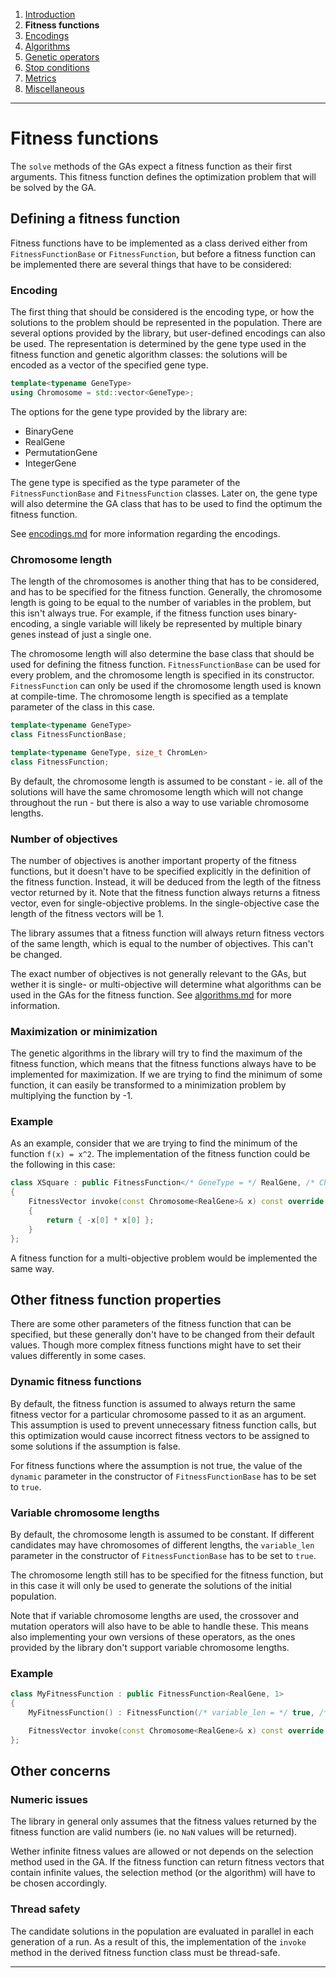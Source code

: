 ﻿
1. [Introduction](introduction.md)  
2. **Fitness functions**  
3. [Encodings](encodings.md)  
4. [Algorithms](algorithms.md)  
5. [Genetic operators](genetic-operators.md)  
6. [Stop conditions](stop-conditions.md)  
7. [Metrics](metrics.md)    
8. [Miscellaneous](miscellaneous.md)

------------------------------------------------------------------------------------------------

# Fitness functions

The `solve` methods of the GAs expect a fitness function
as their first arguments. This fitness function defines
the optimization problem that will be solved by the GA.

## Defining a fitness function

Fitness functions have to be implemented as a class derived
either from `FitnessFunctionBase` or `FitnessFunction`, but
before a fitness function can be implemented there are several
things that have to be considered:

### Encoding

The first thing that should be considered is the encoding
type, or how the solutions to the problem should be represented
in the population. There are several options provided by the
library, but user-defined encodings can also be used.
The representation is determined by the gene type used in the
fitness function and genetic algorithm classes: the solutions
will be encoded as a vector of the specified gene type.

```cpp
template<typename GeneType>
using Chromosome = std::vector<GeneType>;
```

The options for the gene type provided by the library are:

 - BinaryGene
 - RealGene
 - PermutationGene
 - IntegerGene

The gene type is specified as the type parameter of the
`FitnessFunctionBase` and `FitnessFunction` classes.
Later on, the gene type will also determine the GA class
that has to be used to find the optimum the fitness function.

See [encodings.md](encodings.md) for more information regarding the encodings.

### Chromosome length

The length of the chromosomes is another thing that has to be
considered, and has to be specified for the fitness function.
Generally, the chromosome length is going to be equal to the
number of variables in the problem, but this isn't always true.
For example, if the fitness function uses binary-encoding, a
single variable will likely be represented by multiple binary
genes instead of just a single one.

The chromosome length will also determine the base class that
should be used for defining the fitness function. `FitnessFunctionBase`
can be used for every problem, and the chromosome length is specified
in its constructor. `FitnessFunction` can only be used if the chromosome
length used is known at compile-time. The chromosome length is specified
as a template parameter of the class in this case.

```cpp
template<typename GeneType>
class FitnessFunctionBase;

template<typename GeneType, size_t ChromLen>
class FitnessFunction;
```

By default, the chromosome length is assumed to be constant -
ie. all of the solutions will have the same chromosome length
which will not change throughout the run - but there is also a
way to use variable chromosome lengths.

### Number of objectives

The number of objectives is another important property of the
fitness functions, but it doesn't have to be specified explicitly
in the definition of the fitness function. Instead, it will be
deduced from the legth of the fitness vector returned by it.
Note that the fitness function always returns a fitness vector,
even for single-objective problems. In the single-objective case
the length of the fitness vectors will be 1.

The library assumes that a fitness function will always return
fitness vectors of the same length, which is equal to the number
of objectives. This can't be changed.

The exact number of objectives is not generally relevant to the
GAs, but wether it is single- or multi-objective will determine
what algorithms can be used in the GAs for the fitness function.
See [algorithms.md](algorithms.md) for more information.

### Maximization or minimization

The genetic algorithms in the library will try to find the maximum
of the fitness function, which means that the fitness functions
always have to be implemented for maximization. If we are trying
to find the minimum of some function, it can easily be transformed
to a minimization problem by multiplying the function by -1.

### Example

As an example, consider that we are trying to find the minimum
of the function `f(x) = x^2`. The implementation of the fitness
function could be the following in this case:

```cpp
class XSquare : public FitnessFunction</* GeneType = */ RealGene, /* ChromLen = */ 1>
{
    FitnessVector invoke(const Chromosome<RealGene>& x) const override
    {
        return { -x[0] * x[0] };
    }
};
```

A fitness function for a multi-objective problem would be implemented
the same way.

## Other fitness function properties

There are some other parameters of the fitness function that can
be specified, but these generally don't have to be changed from
their default values. Though more complex fitness functions might
have to set their values differently in some cases.

### Dynamic fitness functions

By default, the fitness function is assumed to always return the
same fitness vector for a particular chromosome passed to it as an
argument. This assumption is used to prevent unnecessary fitness
function calls, but this optimization would cause incorrect fitness
vectors to be assigned to some solutions if the assumption is false.

For fitness functions where the assumption is not true, the value
of the `dynamic` parameter in the constructor of `FitnessFunctionBase`
has to be set to `true`.

### Variable chromosome lengths

By default, the chromosome length is assumed to be constant. If
different candidates may have chromosomes of different lengths,
the `variable_len` parameter in the constructor of `FitnessFunctionBase`
has to be set to `true`.

The chromosome length still has to be specified for the fitness
function, but in this case it will only be used to generate
the solutions of the initial population.

Note that if variable chromosome lengths are used, the crossover
and mutation operators will also have to be able to handle these.
This means also implementing your own versions of these operators,
as the ones provided by the library don't support variable chromosome
lengths.

### Example

```cpp
class MyFitnessFunction : public FitnessFunction<RealGene, 1>
{
    MyFitnessFunction() : FitnessFunction(/* variable_len = */ true, /* dynamic = */ true) {}

    FitnessVector invoke(const Chromosome<RealGene>& x) const override;
};
```

## Other concerns

### Numeric issues

The library in general only assumes that the fitness values returned
by the fitness function are valid numbers (ie. no `NaN` values will
be returned).

Wether infinite fitness values are allowed or not depends on the
selection method used in the GA. If the fitness function can return
fitness vectors that contain infinite values, the selection method
(or the algorithm) will have to be chosen accordingly.

### Thread safety

The candidate solutions in the population are evaluated in parallel
in each generation of a run. As a result of this, the implementation
of the `invoke` method in the derived fitness function class must be
thread-safe.

------------------------------------------------------------------------------------------------
